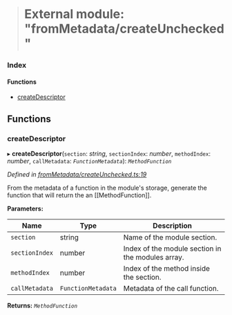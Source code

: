 > # External module: "fromMetadata/createUnchecked"

### Index

#### Functions

* [createDescriptor](_frommetadata_createunchecked_.md#createdescriptor)

## Functions

###  createDescriptor

▸ **createDescriptor**(`section`: *string*, `sectionIndex`: *number*, `methodIndex`: *number*, `callMetadata`: *`FunctionMetadata`*): *`MethodFunction`*

*Defined in [fromMetadata/createUnchecked.ts:19](https://github.com/polkadot-js/api/blob/8c4320c/packages/type-extrinsics/src/fromMetadata/createUnchecked.ts#L19)*

From the metadata of a function in the module's storage, generate the function
that will return the an [[MethodFunction]].

**Parameters:**

Name | Type | Description |
------ | ------ | ------ |
`section` | string | Name of the module section. |
`sectionIndex` | number | Index of the module section in the modules array. |
`methodIndex` | number | Index of the method inside the section. |
`callMetadata` | `FunctionMetadata` | Metadata of the call function.  |

**Returns:** *`MethodFunction`*